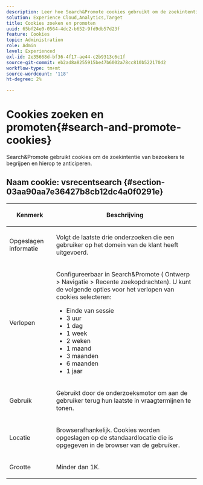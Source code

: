 ```yaml
---
description: Leer hoe Search&Promote cookies gebruikt om de zoekintentie van bezoekers te begrijpen en te anticiperen.
solution: Experience Cloud,Analytics,Target
title: Cookies zoeken en promoten
uuid: 65bf24e0-0564-4dc2-b652-9fd9db57d23f
feature: Cookies
topic: Administration
role: Admin
level: Experienced
exl-id: 2e35668d-bf36-4f17-ae44-c2b9313c6c1f
source-git-commit: eb2ad8a8255915be47b6002a78cc810b522170d2
workflow-type: tm+mt
source-wordcount: '118'
ht-degree: 2%

---
```


# Cookies zoeken en promoten{#search-and-promote-cookies}

Search&amp;Promote gebruikt cookies om de zoekintentie van bezoekers te begrijpen en hierop te anticiperen.

## Naam cookie: vsrecentsearch {#section-03aa90aa7e36427b8cb12dc4a0f0291e}

<table id="table_34AA90F2FFB84500A77D8F4C5008D453"> 
 <thead> 
  <tr> 
   <th colname="col1" class="entry"> <p>Kenmerk </p> </th> 
   <th colname="col2" class="entry"> <p>Beschrijving </p> </th> 
  </tr> 
 </thead>
 <tbody> 
  <tr> 
   <td colname="col1"> <p>Opgeslagen informatie </p> </td> 
   <td colname="col2"> <p> Volgt de laatste drie onderzoeken die een gebruiker op het domein van de klant heeft uitgevoerd. </p> </td> 
  </tr> 
  <tr> 
   <td colname="col1"> <p> Verlopen </p> </td> 
   <td colname="col2"> <p>Configureerbaar in Search&amp;Promote (<span class="uicontrol"> Ontwerp</span> &gt; <span class="uicontrol"> Navigatie</span> &gt; <span class="uicontrol"> Recente zoekopdrachten</span>). U kunt de volgende opties voor het verlopen van cookies selecteren: </p> <p> 
     <ul id="ul_28F564A6337D497699D5247F755981B8"> 
      <li id="li_6478BB5AF82341F787F92D03E277DBBB">Einde van sessie </li> 
      <li id="li_AF88B165365D4A63A82CB6ADD4542D66"> 3 uur </li> 
      <li id="li_339475FBAB2248348B54073A2386819D">1 dag </li> 
      <li id="li_F30E6EF7A7FF467DB995D86AD0DF623B">1 week </li> 
      <li id="li_77E18CF7EF8E4B24BAC5440D2B87844B">2 weken </li> 
      <li id="li_E8A5FF4C97F64BB087422B16AD1F61DB">1 maand </li> 
      <li id="li_C170092F7E5649FE876925B58E6C8580">3 maanden </li> 
      <li id="li_08BD465A900A48BDA1283263047A33FD">6 maanden </li> 
      <li id="li_85FEDE0283F7426B9AF49C72B5089257">1 jaar </li> 
     </ul> </p> </td> 
  </tr> 
  <tr> 
   <td colname="col1"> <p> Gebruik </p> </td> 
   <td colname="col2"> <p>Gebruikt door de onderzoeksmotor om aan de gebruiker terug hun laatste in vraagtermijnen te tonen. </p> </td> 
  </tr> 
  <tr> 
   <td colname="col1"> <p> Locatie </p> </td> 
   <td colname="col2"> <p>Browserafhankelijk. Cookies worden opgeslagen op de standaardlocatie die is opgegeven in de browser van de gebruiker. </p> </td> 
  </tr> 
  <tr> 
   <td colname="col1"> <p> Grootte </p> </td> 
   <td colname="col2"> <p>Minder dan 1K. </p> </td> 
  </tr> 
 </tbody> 
</table>
